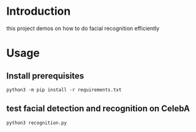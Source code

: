 # Introduction

this project demos on how to do facial recognition efficiently

# Usage

## Install prerequisites

```shell
python3 -m pip install -r requirements.txt
```

## test facial detection and recognition on CelebA

```shell
python3 recognition.py
```
